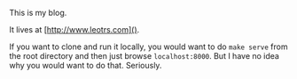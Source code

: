 This is my blog.

It lives at [http://www.leotrs.com]().

If you want to clone and run it locally, you would want to do `make serve`
from the root directory and then just browse `localhost:8000`.  But I have
no idea why you would want to do that.  Seriously.
